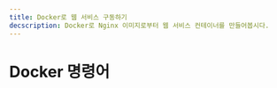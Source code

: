 ```yaml
---
title: Docker로 웹 서비스 구동하기
decscription: Docker로 Nginx 이미지로부터 웹 서비스 컨테이너를 만들어봅시다.
---
```

# Docker 명령어